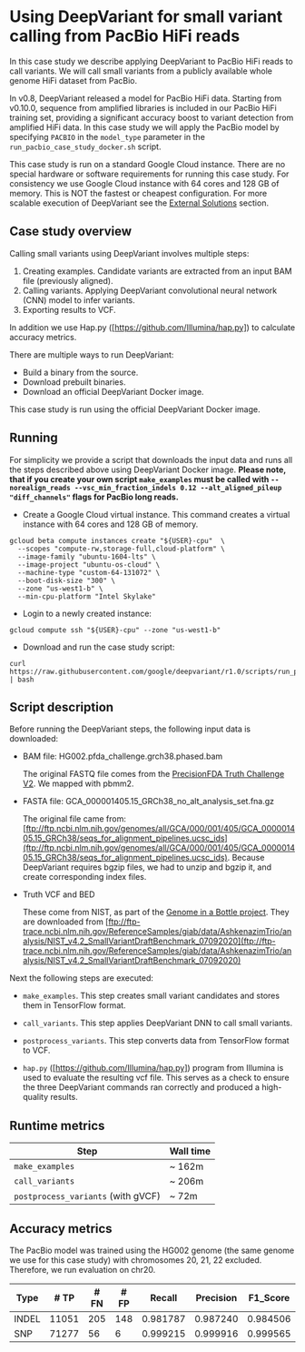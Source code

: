 # Using DeepVariant for small variant calling from PacBio HiFi reads

In this case study we describe applying DeepVariant to PacBio HiFi reads to call
variants. We will call small variants from a publicly available whole genome
HiFi dataset from PacBio.

In v0.8, DeepVariant released a model for PacBio HiFi data. Starting from
v0.10.0, sequence from amplified libraries is included in our PacBio HiFi
training set, providing a significant accuracy boost to variant detection from
amplified HiFi data.
In this case study we will apply the PacBio model by specifying `PACBIO` in
the `model_type` parameter in the `run_pacbio_case_study_docker.sh` script.

This case study is run on a standard Google Cloud instance. There are no special
hardware or software requirements for running this case study. For consistency
we use Google Cloud instance with 64 cores and 128 GB of memory. This is NOT the
fastest or cheapest configuration. For more scalable execution of DeepVariant
see the [External Solutions] section.

## Case study overview

Calling small variants using DeepVariant involves multiple steps:

1.  Creating examples. Candidate variants are extracted from an input BAM file
    (previously aligned).
2.  Calling variants. Applying DeepVariant convolutional neural network (CNN)
    model to infer variants.
3.  Exporting results to VCF.

In addition we use Hap.py ([https://github.com/Illumina/hap.py]) to calculate
accuracy metrics.

There are multiple ways to run DeepVariant:

-   Build a binary from the source.
-   Download prebuilt binaries.
-   Download an official DeepVariant Docker image.

This case study is run using the official DeepVariant Docker image.

## Running

For simplicity we provide a script that downloads the input data and runs all
the steps described above using DeepVariant Docker image. **Please note, that if
you create your own script `make_examples` must be called with
`--norealign_reads --vsc_min_fraction_indels 0.12
--alt_aligned_pileup "diff_channels"` flags for PacBio long reads.**

*   Create a Google Cloud virtual instance. This command creates a virtual
    instance with 64 cores and 128 GB of memory.

```shell
gcloud beta compute instances create "${USER}-cpu"  \
  --scopes "compute-rw,storage-full,cloud-platform" \
  --image-family "ubuntu-1604-lts" \
  --image-project "ubuntu-os-cloud" \
  --machine-type "custom-64-131072" \
  --boot-disk-size "300" \
  --zone "us-west1-b" \
  --min-cpu-platform "Intel Skylake"
```

*   Login to a newly created instance:

```shell
gcloud compute ssh "${USER}-cpu" --zone "us-west1-b"
```

*   Download and run the case study script:

```shell
curl https://raw.githubusercontent.com/google/deepvariant/r1.0/scripts/run_pacbio_case_study_docker.sh | bash
```

## Script description

Before running the DeepVariant steps, the following input data is downloaded:

*   BAM file: HG002.pfda_challenge.grch38.phased.bam

    The original FASTQ file comes from the
    [PrecisionFDA Truth Challenge V2](https://precision.fda.gov/challenges/10).
    We mapped with pbmm2.

*   FASTA file: GCA_000001405.15_GRCh38_no_alt_analysis_set.fna.gz

    The original file came from:
    [ftp://ftp.ncbi.nlm.nih.gov/genomes/all/GCA/000/001/405/GCA_000001405.15_GRCh38/seqs_for_alignment_pipelines.ucsc_ids](ftp://ftp.ncbi.nlm.nih.gov/genomes/all/GCA/000/001/405/GCA_000001405.15_GRCh38/seqs_for_alignment_pipelines.ucsc_ids).
    Because DeepVariant requires bgzip files, we had to unzip and bgzip it, and
    create corresponding index files.

*   Truth VCF and BED

    These come from NIST, as part of the
    [Genome in a Bottle project](http://jimb.stanford.edu/giab/). They are
    downloaded from
    [ftp://ftp-trace.ncbi.nlm.nih.gov/ReferenceSamples/giab/data/AshkenazimTrio/analysis/NIST_v4.2_SmallVariantDraftBenchmark_07092020](ftp://ftp-trace.ncbi.nlm.nih.gov/ReferenceSamples/giab/data/AshkenazimTrio/analysis/NIST_v4.2_SmallVariantDraftBenchmark_07092020)

Next the following steps are executed:

*   `make_examples`. This step creates small variant candidates and stores them
    in TensorFlow format.

*   `call_variants`. This step applies DeepVariant DNN to call small variants.

*   `postprocess_variants`. This step converts data from TensorFlow format to
    VCF.

*   `hap.py` ([https://github.com/Illumina/hap.py]) program from Illumina is
    used to evaluate the resulting vcf file. This serves as a check to ensure
    the three DeepVariant commands ran correctly and produced a high-quality
    results.

## Runtime metrics

Step                               | Wall time
---------------------------------- | ---------
`make_examples`                    | ~ 162m
`call_variants`                    | ~ 206m
`postprocess_variants` (with gVCF) | ~ 72m

## Accuracy metrics

The PacBio model was trained using the HG002 genome (the same genome we use for
this case study) with chromosomes 20, 21, 22 excluded. Therefore, we run
evaluation on chr20.

Type  | # TP  | # FN | # FP | Recall   | Precision | F1\_Score
----- | ----- | ---- | ---- | -------- | --------- | ---------
INDEL | 11051 | 205  | 148  | 0.981787 | 0.987240  | 0.984506
SNP   | 71277 | 56   | 6    | 0.999215 | 0.999916  | 0.999565

[External Solutions]: https://github.com/google/deepvariant#external-solutions
[https://github.com/Illumina/hap.py]: https://github.com/Illumina/hap.py
